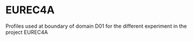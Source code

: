 # EUREC4A
Profiles used at boundary of domain D01 for the different experiment in the project EUREC4A
